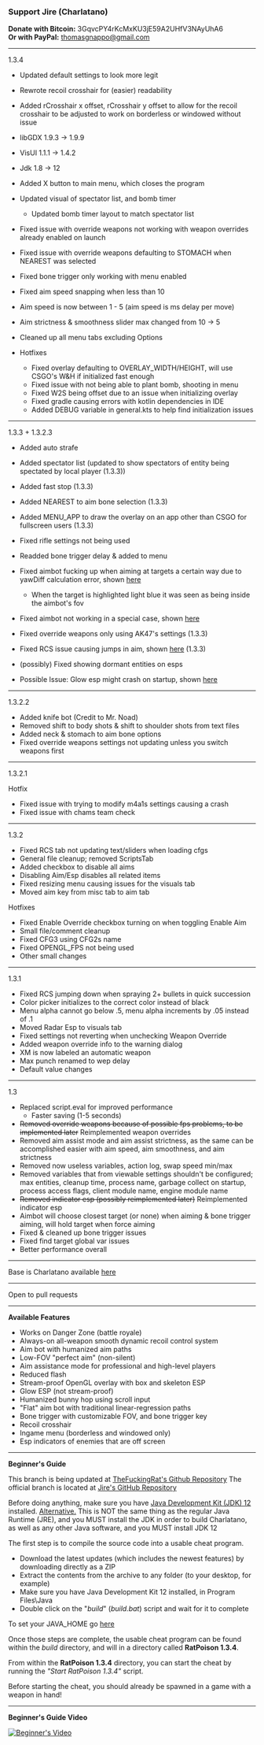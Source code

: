### Support Jire (Charlatano)

**Donate with Bitcoin:** 3GqvcPY4rKcMxKU3jE59A2UHfV3NAyUhA6  
**Or with PayPal:** thomasgnappo@gmail.com

---

1.3.4

* Updated default settings to look more legit
* Rewrote recoil crosshair for (easier) readability
* Added rCrosshair x offset, rCrosshair y offset to allow for the recoil crosshair to be adjusted to work on borderless or windowed without issue
* libGDX 1.9.3 -> 1.9.9
* VisUI 1.1.1 -> 1.4.2
* Jdk 1.8 -> 12
* Added X button to main menu, which closes the program
* Updated visual of spectator list, and bomb timer
    * Updated bomb timer layout to match spectator list
* Fixed issue with override weapons not working with weapon overrides already enabled on launch
* Fixed issue with override weapons defaulting to STOMACH when NEAREST was selected
* Fixed bone trigger only working with menu enabled
* Fixed aim speed snapping when less than 10
* Aim speed is now between 1 - 5 (aim speed is ms delay per move)
* Aim strictness & smoothness slider max changed from 10 -> 5
* Cleaned up all menu tabs excluding Options

* Hotfixes
    * Fixed overlay defaulting to OVERLAY_WIDTH/HEIGHT, will use CSGO's W&H if initialized fast enough
    * Fixed issue with not being able to plant bomb, shooting in menu
    * Fixed W2S being offset due to an issue when initializing overlay
    * Fixed gradle causing errors with kotlin dependencies in IDE
    * Added DEBUG variable in general.kts to help find initialization issues

---

1.3.3 + 1.3.2.3

* Added auto strafe
* Added spectator list (updated to show spectators of entity being spectated by local player (1.3.3))
* Added fast stop (1.3.3)
* Added NEAREST to aim bone selection (1.3.3)
* Added MENU_APP to draw the overlay on an app other than CSGO for fullscreen users (1.3.3)
* Fixed rifle settings not being used
* Readded bone trigger delay & added to menu
* Fixed aimbot fucking up when aiming at targets a certain way due to yawDiff calculation error, shown [here](https://gyazo.com/e297d0e2e07b4a730611e81b8279cc5f)
    * When the target is highlighted light blue it was seen as being inside the aimbot's fov
* Fixed aimbot not working in a special case, shown [here](https://gyazo.com/ae8a9d1dde6fcdecb07e29bf64d7054c)
* Fixed override weapons only using AK47's settings (1.3.3)
* Fixed RCS issue causing jumps in aim, shown [here](https://gyazo.com/d5ae6fb790e19e7aeea6e6e11132f4c2) (1.3.3)
* (possibly) Fixed showing dormant entities on esps

* Possible Issue: Glow esp might crash on startup, shown [here](https://gyazo.com/fd42b3ffc712f40dd80166578ae5d003)

---

1.3.2.2

* Added knife bot (Credit to Mr. Noad)
* Removed shift to body shots & shift to shoulder shots from text files
* Added neck & stomach to aim bone options
* Fixed override weapons settings not updating unless you switch weapons first

---

1.3.2.1

Hotfix
* Fixed issue with trying to modify m4a1s settings causing a crash
* Fixed issue with chams team check

---

1.3.2
* Fixed RCS tab not updating text/sliders when loading cfgs
* General file cleanup; removed ScriptsTab
* Added checkbox to disable all aims
* Disabling Aim/Esp disables all related items
* Fixed resizing menu causing issues for the visuals tab
* Moved aim key from misc tab to aim tab

Hotfixes
* Fixed Enable Override checkbox turning on when toggling Enable Aim
* Small file/comment cleanup
* Fixed CFG3 using CFG2s name
* Fixed OPENGL_FPS not being used
* Other small changes

---

1.3.1
* Fixed RCS jumping down when spraying 2+ bullets in quick succession
* Color picker initializes to the correct color instead of black
* Menu alpha cannot go below .5, menu alpha increments by .05 instead of .1
* Moved Radar Esp to visuals tab
* Fixed settings not reverting when unchecking Weapon Override
* Added weapon override info to the warning dialog
* XM is now labeled an automatic weapon
* Max punch renamed to wep delay
* Default value changes

---

1.3

* Replaced script.eval for improved performance
    * Faster saving (1-5 seconds)
* ~~Removed override weapons because of possible fps problems, to be implemented later~~ Reimplemented weapon overrides
* Removed aim assist mode and aim assist strictness, as the same can be accomplished easier with aim speed, aim smoothness, and aim strictness
* Removed now useless variables, action log, swap speed min/max
* Removed variables that from viewable settings shouldn't be configured; max entities, cleanup time, process name, garbage collect on startup, process access flags, client module name, engine module name 
* ~~Removed indicator esp (possibly reimplemented later)~~ Reimplemented indicator esp
* Aimbot will choose closest target (or none) when aiming & bone trigger aiming, will hold target when force aiming
* Fixed & cleaned up bone trigger issues
* Fixed find target global var issues
* Better performance overall

---

Base is Charlatano available [here](https://github.com/Jire/Charlatano)

---

Open to pull requests

---

**Available Features**
* Works on Danger Zone (battle royale)
* Always-on all-weapon smooth dynamic recoil control system
* Aim bot with humanized aim paths
* Low-FOV "perfect aim" (non-silent)
* Aim assistance mode for professional and high-level players
* Reduced flash
* Stream-proof OpenGL overlay with box and skeleton ESP
* Glow ESP (not stream-proof)
* Humanized bunny hop using scroll input
* "Flat" aim bot with traditional linear-regression paths
* Bone trigger with customizable FOV, and bone trigger key
* Recoil crosshair
* Ingame menu (borderless and windowed only)
* Esp indicators of enemies that are off screen

---

**Beginner's Guide**

This branch is being updated at [TheFuckingRat's Github Repository](https://github.com/TheFuckingRat/RatPoison)
The official branch is located at [Jire's GitHub Repository](https://github.com/Jire/Charlatano)

Before doing anything, make sure you have
[Java Development Kit (JDK) 12](https://www.oracle.com/technetwork/java/javase/downloads/jdk12-downloads-5295953.html)
installed. [Alternative.](https://jdk.java.net/12/) This is NOT the same thing as the regular Java Runtime (JRE), and you MUST install the JDK
in order to build Charlatano, as well as any other Java software, and you MUST install JDK 12

The first step is to compile the source code into a usable cheat program.

* Download the latest updates (which includes the newest features) by downloading directly as a ZIP
* Extract the contents from the archive to any folder (to your desktop, for example)
* Make sure you have Java Development Kit 12 installed, in Program Files\Java
* Double click on the "_build_" (_build.bat_) script and wait for it to complete

To set your JAVA_HOME go [here](https://javatutorial.net/set-java-home-windows-10)

Once those steps are complete, the usable cheat program can be found within the _build_
directory, and will in a directory called **RatPoison 1.3.4**.

From within the **RatPoison 1.3.4** directory, you can start the cheat by running
the _"Start RatPoison 1.3.4"_ script.

Before starting the cheat, you should already be spawned in a game with a weapon in hand!

---

**Beginner's Guide Video**

[![Beginner's Video](http://i.imgur.com/pVLW5Yr.png)](https://www.youtube.com/watch?v=PapjDtR0OMY "Charlatano")
